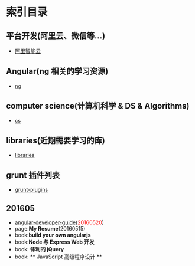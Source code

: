 索引目录
==========

## 平台开发(阿里云、微信等...)
* [阿里智能云](./aliyun.md)

## Angular(ng 相关的学习资源)
* [ng](./ng.md)

## computer science(计算机科学 & DS & Algorithms)
* [cs](./cs.md)

## libraries(近期需要学习的库)
* [libraries](./libraries.md)

## grunt 插件列表
* [grunt-plugins](./grunt-plugins.md)

## 201605
* [angular-developer-guide](https://docs.angularjs.org/guide)(<span style="color:red;">20160520</span>)
* page:**My Resume**(20160515)
* book:**build your own angularjs**
* book:**Node 与 Express Web 开发**
* book: **锋利的 jQuery**
* book: ** JavaScript 高级程序设计 **

